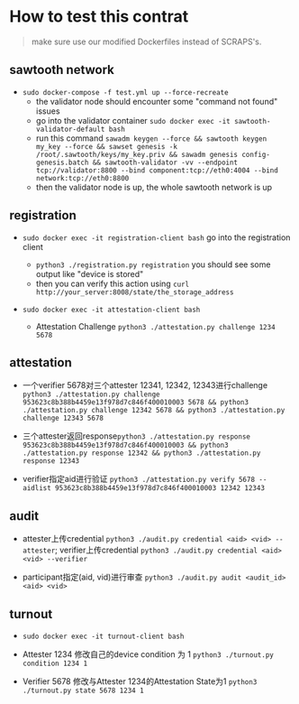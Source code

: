 # How to test this contrat

> make sure use our modified Dockerfiles instead of SCRAPS's.


## sawtooth network

- `sudo docker-compose -f test.yml up --force-recreate`
    - the validator node should encounter some "command not found" issues
    - go into the validator container `sudo docker exec -it sawtooth-validator-default bash`
    - run this command `sawadm keygen --force && sawtooth keygen my_key --force && sawset genesis -k /root/.sawtooth/keys/my_key.priv && sawadm genesis config-genesis.batch && sawtooth-validator -vv --endpoint tcp://validator:8800 --bind component:tcp://eth0:4004 --bind network:tcp://eth0:8800`
    - then the validator node is up, the whole sawtooth network is up

## registration

- `sudo docker exec -it registration-client bash` go into the registration client
    - `python3 ./registration.py registration` you should see some output like "device is stored"
    - then you can verify this action using `curl http://your_server:8008/state/the_storage_address`

- `sudo docker exec -it attestation-client bash`
    - Attestation Challenge `python3 ./attestation.py challenge 1234 5678`

## attestation

- 一个verifier 5678对三个attester 12341, 12342, 12343进行challenge `python3 ./attestation.py challenge 953623c8b388b4459e13f978d7c846f400010003 5678 && python3 ./attestation.py challenge 12342 5678 && python3 ./attestation.py challenge 12343 5678`

- 三个attester返回response`python3 ./attestation.py response 953623c8b388b4459e13f978d7c846f400010003 && python3 ./attestation.py response 12342 && python3 ./attestation.py response 12343`

- verifier指定aid进行验证 `python3 ./attestation.py verify 5678 --aidlist 953623c8b388b4459e13f978d7c846f400010003 12342 12343`

## audit

- attester上传credential `python3 ./audit.py credential <aid> <vid> --attester`; verifier上传credential `python3 ./audit.py credential <aid> <vid> --verifier`

- participant指定(aid, vid)进行审查 `python3 ./audit.py audit <audit_id> <aid> <vid>`

## turnout

- `sudo docker exec -it turnout-client bash`

- Attester 1234 修改自己的device condition 为 1 `python3 ./turnout.py condition 1234 1`

- Verifier 5678 修改与Attester 1234的Attestation State为1 `python3 ./turnout.py state 5678 1234 1`
